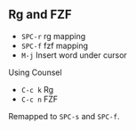 

## Rg and FZF

- `SPC-r` rg mapping
- `SPC-f` fzf mapping
- `M-j` Insert word under cursor

Using Counsel

- `C-c k` Rg
- `C-c n` FZF

Remapped to `SPC-s` and `SPC-f`.
